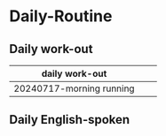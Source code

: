 # Daily-Routine

## Daily work-out
  |daily work-out|||
  | --- | --- | --- |
  |20240717-morning running|||

## Daily English-spoken
